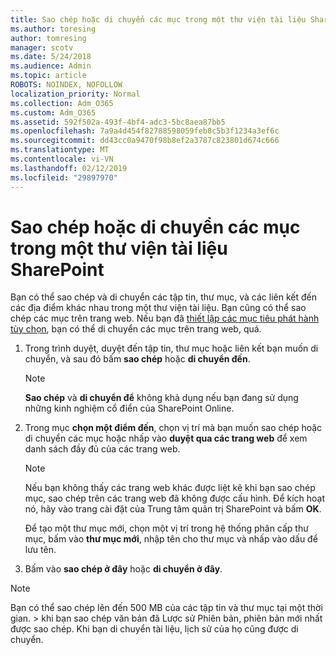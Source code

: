 ```yaml
---
title: Sao chép hoặc di chuyển các mục trong một thư viện tài liệu SharePoint
ms.author: toresing
author: tomresing
manager: scotv
ms.date: 5/24/2018
ms.audience: Admin
ms.topic: article
ROBOTS: NOINDEX, NOFOLLOW
localization_priority: Normal
ms.collection: Adm_O365
ms.custom: Adm_O365
ms.assetid: 592f502a-493f-4bf4-adc3-5bc8aea87bb5
ms.openlocfilehash: 7a9a4d454f82788598059feb8c5b3f1234a3ef6c
ms.sourcegitcommit: dd43cc0a9470f98b8ef2a3787c823801d674c666
ms.translationtype: MT
ms.contentlocale: vi-VN
ms.lasthandoff: 02/12/2019
ms.locfileid: "29897970"
---
```

# <a name="copy-or-move-items-in-a-sharepoint-document-library"></a>Sao chép hoặc di chuyển các mục trong một thư viện tài liệu SharePoint

Bạn có thể sao chép và di chuyển các tập tin, thư mục, và các liên kết đến các địa điểm khác nhau trong một thư viện tài liệu. Bạn cũng có thể sao chép các mục trên trang web. Nếu bạn đã [thiết lập các mục tiêu phát hành tùy chọn](https://go.microsoft.com/fwlink/?linkid=622980), bạn có thể di chuyển các mục trên trang web, quá.
  
1. Trong trình duyệt, duyệt đến tập tin, thư mục hoặc liên kết bạn muốn di chuyển, và sau đó bấm **sao chép** hoặc **di chuyển đến**.
    
    > [!NOTE]
    > **Sao chép** và **di chuyển để** không khả dụng nếu bạn đang sử dụng những kinh nghiệm cổ điển của SharePoint Online. 
  
2. Trong mục **chọn một điểm đến**, chọn vị trí mà bạn muốn sao chép hoặc di chuyển các mục hoặc nhấp vào **duyệt qua các trang web** để xem danh sách đầy đủ của các trang web. 
    
    > [!NOTE]
    > Nếu bạn không thấy các trang web khác được liệt kê khi bạn sao chép mục, sao chép trên các trang web đã không được cấu hình. Để kích hoạt nó, hãy vào trang cài đặt của Trung tâm quản trị SharePoint và bấm **OK**. 
  
    Để tạo một thư mục mới, chọn một vị trí trong hệ thống phân cấp thư mục, bấm vào **thư mục mới**, nhập tên cho thư mục và nhấp vào dấu để lưu tên.
    
3. Bấm vào **sao chép ở đây** hoặc **di chuyển ở đây**.
    
> [!NOTE]
>  Bạn có thể sao chép lên đến 500 MB của các tập tin và thư mục tại một thời gian. > khi bạn sao chép văn bản đã Lược sử Phiên bản, phiên bản mới nhất được sao chép. Khi bạn di chuyển tài liệu, lịch sử của họ cũng được di chuyển. 
  

